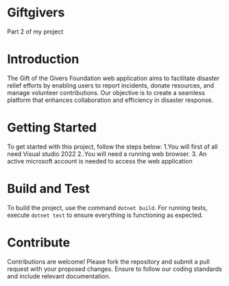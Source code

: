 # Giftgivers
Part 2 of my project
# Introduction 
The Gift of the Givers Foundation web application aims to facilitate disaster relief efforts by enabling users to report incidents, 
donate resources, and manage volunteer contributions. 
Our objective is to create a seamless platform that enhances collaboration and efficiency in disaster response.

# Getting Started
To get started with this project, follow the steps below:
1.You will first of all need Visual studio 2022
2..You will need a running web browser.
3. An active microsoft account is needed to access the web application 


# Build and Test
To build the project, use the command `dotnet build`. For running tests, 
execute `dotnet test` to ensure everything is functioning as expected.

# Contribute
Contributions are welcome! Please fork the repository and submit a pull request with your proposed changes. 
Ensure to follow our coding standards and include relevant documentation.


